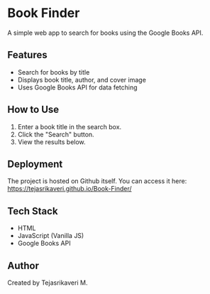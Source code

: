 # Book Finder

A simple web app to search for books using the Google Books API.

## Features
- Search for books by title
- Displays book title, author, and cover image
- Uses Google Books API for data fetching

## How to Use
1. Enter a book title in the search box.
2. Click the "Search" button.
3. View the results below.

## Deployment
The project is hosted on Github itself. You can access it here:  https://tejasrikaveri.github.io/Book-Finder/

## Tech Stack
- HTML
- JavaScript (Vanilla JS)
- Google Books API

## Author
Created by Tejasrikaveri M.
